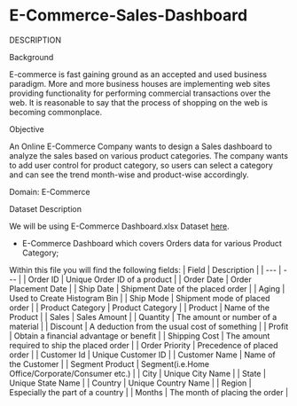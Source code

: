 # E-Commerce-Sales-Dashboard

DESCRIPTION

Background 

E-commerce is fast gaining ground as an accepted and used business paradigm. More and more business houses are implementing web sites providing functionality for performing commercial transactions over the web. It is reasonable to say that the process of shopping on the web is becoming commonplace.

Objective


An Online E-Commerce Company wants to design a Sales dashboard to analyze the sales based on various product categories. The company wants to add user control for product category, so users can select a category and can see the trend month-wise and product-wise accordingly.  

Domain:  E-Commerce

Dataset Description

We will be using E-Commerce Dashboard.xlsx Dataset [here](https://www.dropbox.com/s/c630y2ewbymlbum/BA%20with%20Excel.zip?dl=0&file_subpath=%2FBA+with+Excel).

* E-Commerce Dashboard which covers Orders data for various Product Category;

Within this file you will find the following fields:
| Field | Description |
| --- | --- |
| Order ID |	Unique Order ID of a product |
| Order Date |	Order Placement Date |
| Ship Date |	Shipment Date of the placed order |
| Aging	| Used to Create Histogram Bin |
| Ship Mode |	Shipment mode of placed order |
| Product Category |	Product Category |
| Product	| Name of the Product |
| Sales	| Sales Amount |
| Quantity |	The amount or number of a material |
| Discount |	A deduction from the usual cost of something |
| Profit |	Obtain a financial advantage or benefit |
| Shipping Cost |	The amount required to ship the placed order |
| Order Priority |	Precedence of placed order |
| Customer Id |	Unique Customer ID |
| Customer Name |	Name of the Customer | 
| Segment	Product | Segment(i.e.Home Office/Corporate/Consumer etc.) |
| City |	Unique City Name |
| State |	Unique State Name |
| Country |	Unique Country Name |
| Region |	Especially the part of a country |
| Months |	The month of placing the order |
